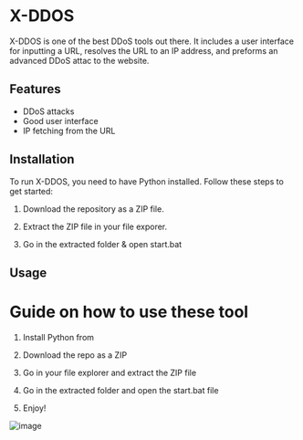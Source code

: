 # X-DDOS 
   
X-DDOS is one of the best DDoS tools out there. It includes a user interface for inputting a URL,  resolves the URL to an IP address, and preforms an advanced DDoS attac to the website.

## Features
 
- DDoS attacks  
- Good user interface 
- IP fetching from the URL
 
## Installation

To run X-DDOS, you need to have Python installed. Follow these steps to get started: 

1. Download the repository as a ZIP file. 

2. Extract the ZIP file in your file exporer. 

3. Go in the extracted folder & open start.bat 
 
## Usage  
 
# Guide on how to use these tool 
 
1. Install Python from 

2. Download the repo as a ZIP 

3. Go in your file explorer and extract the ZIP file  

4. Go in the extracted folder and open the start.bat file
   
5. Enjoy! 


![image](https://github.com/user-attachments/assets/cb09b2d8-c4b5-41c0-804d-cd7d8b0c30df) 